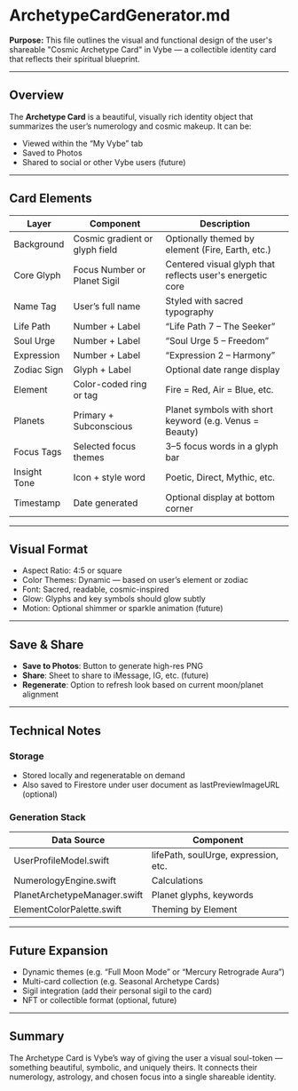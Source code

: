 # ArchetypeCardGenerator.md

**Purpose:** This file outlines the visual and functional design of the user's shareable "Cosmic Archetype Card" in Vybe — a collectible identity card that reflects their spiritual blueprint.

---

## Overview

The **Archetype Card** is a beautiful, visually rich identity object that summarizes the user’s numerology and cosmic makeup. It can be:

- Viewed within the “My Vybe” tab
- Saved to Photos
- Shared to social or other Vybe users (future)

---

## Card Elements

| Layer             | Component                       | Description                                                 |
|------------------|----------------------------------|-------------------------------------------------------------|
| Background        | Cosmic gradient or glyph field   | Optionally themed by element (Fire, Earth, etc.)            |
| Core Glyph        | Focus Number or Planet Sigil     | Centered visual glyph that reflects user's energetic core   |
| Name Tag          | User’s full name                 | Styled with sacred typography                               |
| Life Path         | Number + Label                   | “Life Path 7 – The Seeker”                                  |
| Soul Urge         | Number + Label                   | “Soul Urge 5 – Freedom”                                     |
| Expression        | Number + Label                   | “Expression 2 – Harmony”                                    |
| Zodiac Sign       | Glyph + Label                    | Optional date range display                                 |
| Element           | Color-coded ring or tag          | Fire = Red, Air = Blue, etc.                                |
| Planets           | Primary + Subconscious           | Planet symbols with short keyword (e.g. Venus = Beauty)     |
| Focus Tags        | Selected focus themes            | 3–5 focus words in a glyph bar                              |
| Insight Tone      | Icon + style word                | Poetic, Direct, Mythic, etc.                                |
| Timestamp         | Date generated                   | Optional display at bottom corner                           |

---

## Visual Format

- Aspect Ratio: 4:5 or square
- Color Themes: Dynamic — based on user’s element or zodiac
- Font: Sacred, readable, cosmic-inspired
- Glow: Glyphs and key symbols should glow subtly
- Motion: Optional shimmer or sparkle animation (future)

---

## Save & Share

- **Save to Photos**: Button to generate high-res PNG
- **Share**: Sheet to share to iMessage, IG, etc. (future)
- **Regenerate**: Option to refresh look based on current moon/planet alignment

---

## Technical Notes

### Storage

- Stored locally and regeneratable on demand
- Also saved to Firestore under user document as lastPreviewImageURL (optional)

### Generation Stack

| Data Source                | Component                             |
|----------------------------|----------------------------------------|
| UserProfileModel.swift     | lifePath, soulUrge, expression, etc.   |
| NumerologyEngine.swift     | Calculations                           |
| PlanetArchetypeManager.swift | Planet glyphs, keywords                |
| ElementColorPalette.swift  | Theming by Element                     |

---

## Future Expansion

- Dynamic themes (e.g. “Full Moon Mode” or “Mercury Retrograde Aura”)
- Multi-card collection (e.g. Seasonal Archetype Cards)
- Sigil integration (add their personal sigil to the card)
- NFT or collectible format (optional, future)

---

## Summary

The Archetype Card is Vybe’s way of giving the user a visual soul-token — something beautiful, symbolic, and uniquely theirs. It connects their numerology, astrology, and chosen focus into a single shareable identity.
